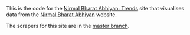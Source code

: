 This is the code for the
[Nirmal Bharat Abhiyan: Trends](http://arghyam.github.io/arghyam-scrapers/)
site that visualises data from the
[Nirmal Bharat Abhiyan](http://tsc.gov.in/)
website.

The scrapers for this site are in the [master
branch](https://github.com/arghyam/arghyam-scrapers/tree/master).
